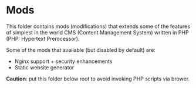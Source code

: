 # Mods

This folder contains mods (modifications) that extends some of the features of 
simplest in the world CMS (Content Management System) written in PHP 
(PHP: Hypertext Prerocessor).

Some of the mods that available (but disabled by default) are:

* Nginx support + security enhancements
* Static website generator

**Caution**: put this folder below root to avoid invoking PHP scripts via brower.